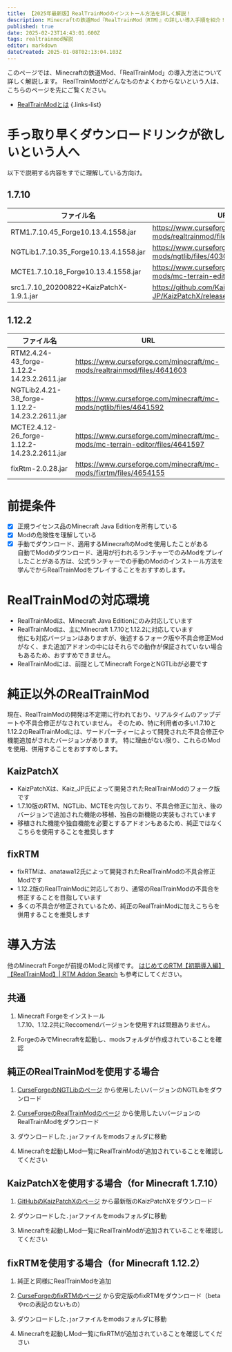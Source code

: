 ```yaml
---
title: 【2025年最新版】RealTrainModのインストール方法を詳しく解説！
description: Minecraftの鉄道Mod『RealTrainMod（RTM）』の詳しい導入手順を紹介！このページを読めば純正版のバージョン1.7.10・1.12.2の導入方法のほか、改良版のKaizPatchX・fixRTMの導入方法もまるわかり！
published: true
date: 2025-02-23T14:43:01.600Z
tags: realtrainmod解説
editor: markdown
dateCreated: 2025-01-08T02:13:04.103Z
---
```


このページでは、Minecraftの鉄道Mod、「RealTrainMod」の導入方法について詳しく解説します。
RealTrainModがどんなものかよくわからないという人は、こちらのページを先にご覧ください。
- [RealTrainModとは](/ja/home#realtrainmodとは)
{.links-list}



# 手っ取り早くダウンロードリンクが欲しいという人へ

以下で説明する内容をすでに理解している方向け。

## 1.7.10
| ファイル名                                | URL                                                                          |
| --------------------------------------- | ---------------------------------------------------------------------------- |
| RTM1.7.10.45_Forge10.13.4.1558.jar      | https://www.curseforge.com/minecraft/mc-mods/realtrainmod/files/6221539      |
| NGTLib1.7.10.35_Forge10.13.4.1558.jar   | https://www.curseforge.com/minecraft/mc-mods/ngtlib/files/4030452            |
| MCTE1.7.10.18_Forge10.13.4.1558.jar     | https://www.curseforge.com/minecraft/mc-mods/mc-terrain-editor/files/4030456 |
| src1.7.10_20200822+KaizPatchX-1.9.1.jar | https://github.com/Kai-Z-JP/KaizPatchX/releases/tag/v1.9.1                   |

## 1.12.2
| ファイル名                                      | URL                                                                          |
| --------------------------------------------- | ---------------------------------------------------------------------------- |
| RTM2.4.24-43_forge-1.12.2-14.23.2.2611.jar    | https://www.curseforge.com/minecraft/mc-mods/realtrainmod/files/4641603      |
| NGTLib2.4.21-38_forge-1.12.2-14.23.2.2611.jar | https://www.curseforge.com/minecraft/mc-mods/ngtlib/files/4641592            |
| MCTE2.4.12-26_forge-1.12.2-14.23.2.2611.jar   | https://www.curseforge.com/minecraft/mc-mods/mc-terrain-editor/files/4641597 |
| fixRtm-2.0.28.jar                             | https://www.curseforge.com/minecraft/mc-mods/fixrtm/files/4654155            |


# 前提条件
- [x] 正規ライセンス品のMinecraft Java Editionを所有している
- [x] Modの危険性を理解している
- [x] 手動でダウンロード、適用するMinecraftのModを使用したことがある  
  自動でModのダウンロード、適用が行われるランチャーでのみModをプレイしたことがある方は、公式ランチャーでの手動のModのインストール方法を学んでからRealTrainModをプレイすることをおすすめします。

# RealTrainModの対応環境

* RealTrainModは、Minecraft Java Editionにのみ対応しています
* RealTrainModは、主にMinecraft 1.7.10と1.12.2に対応しています  
他にも対応バージョンはありますが、後述するフォーク版や不具合修正Modがなく、また追加アドオンの中にはそれらでの動作が保証されていない場合もあるため、おすすめできません。
* RealTrainModには、前提としてMinecraft ForgeとNGTLibが必要です

# 純正以外のRealTrainMod
現在、RealTrainModの開発は不定期に行われており、リアルタイムのアップデートや不具合修正がなされていません。
そのため、特に利用者の多い1.7.10と1.12.2のRealTrainModには、サードパーティーによって開発された不具合修正や機能追加がされたバージョンがあります。
特に理由がない限り、これらのModを使用、併用することをおすすめします。

## KaizPatchX

* KaizPatchXは、Kaiz_JP氏によって開発されたRealTrainModのフォーク版です
* 1.7.10版のRTM、NGTLib、MCTEを内包しており、不具合修正に加え、後のバージョンで追加された機能の移植、独自の新機能の実装もされています
* 移植された機能や独自機能を必要とするアドオンもあるため、純正ではなくこちらを使用することを推奨します

## fixRTM

* fixRTMは、anatawa12氏によって開発されたRealTrainModの不具合修正Modです
* 1.12.2版のRealTrainModに対応しており、通常のRealTrainModの不具合を修正することを目指しています
* 多くの不具合が修正されているため、純正のRealTrainModに加えこちらを併用することを推奨します

# 導入方法

他のMinecraft Forgeが前提のModと同様です。
<a href="https://rtmaddon-search.com/how_to_rtm/" target="_blank">はじめてのRTM【初期導入編】 【RealTrainMod】| RTM Addon Search</a> も参考にしてください。

## 共通

1.  Minecraft Forgeをインストール  
    1.7.10、1.12.2共にReccomendバージョンを使用すれば問題ありません。

2.  ForgeのみでMinecraftを起動し、modsフォルダが作成されていることを確認

## 純正のRealTrainModを使用する場合

1. <a href="https://www.curseforge.com/minecraft/mc-mods/ngtlib" target="_blank">CurseForgeのNGTLibのページ</a> から使用したいバージョンのNGTLibをダウンロード

2. <a href="https://www.curseforge.com/minecraft/mc-mods/realtrainmod" target="_blank">CurseForgeのRealTrainModのページ</a> から使用したいバージョンのRealTrainModをダウンロード

3. ダウンロードした`.jar`ファイルをmodsフォルダに移動

4. Minecraftを起動しMod一覧にRealTrainModが追加されていることを確認してください

## KaizPatchXを使用する場合（for Minecraft 1.7.10）

1. <a href="https://github.com/Kai-Z-JP/KaizPatchX" target="_blank">GitHubのKaizPatchXのページ</a> から最新版のKaizPatchXをダウンロード

2. ダウンロードした`.jar`ファイルをmodsフォルダに移動

3. Minecraftを起動しMod一覧にRealTrainModが追加されていることを確認してください

## fixRTMを使用する場合（for Minecraft 1.12.2）

1. 純正と同様にRealTrainModを追加

2. <a href="https://www.curseforge.com/minecraft/mc-mods/fixrtm" target="_blank">CurseForgeのfixRTMのページ</a> から安定版のfixRTMをダウンロード（betaやrcの表記のないもの）

3. ダウンロードした`.jar`ファイルをmodsフォルダに移動

4. Minecraftを起動しMod一覧にfixRTMが追加されていることを確認してください
